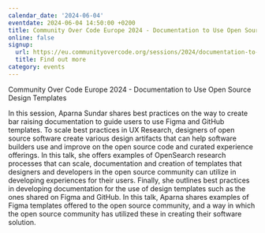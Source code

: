 ```yaml
---
calendar_date: '2024-06-04'
eventdate: 2024-06-04 14:50:00 +0200
title: Community Over Code Europe 2024 - Documentation to Use Open Source Design Templates
online: false
signup:
  url: https://eu.communityovercode.org/sessions/2024/documentation-to-use-open-source-design-templates/
  title: Find out more
category: events
---
```

Community Over Code Europe 2024 - Documentation to Use Open Source Design Templates

In this session, Aparna Sundar shares best practices on the way to create bar raising documentation to guide users to use Figma and GitHub templates. To scale best practices in UX Research, designers of open source software create various design artifacts that can help software builders use and improve on the open source code and curated experience offerings. In this talk, she offers examples of OpenSearch research processes that can scale, documentation and creation of templates that designers and developers in the open source community can utilize in developing experiences for their users. Finally, she outlines best practices in developing documentation for the use of design templates such as the ones shared on Figma and GitHub. In this talk, Aparna shares examples of Figma templates offered to the open source community, and a way in which the open source community has utilized these in creating their software solution.
